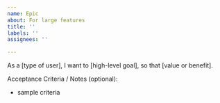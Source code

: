 ```yaml
---
name: Epic
about: For large features
title: ''
labels: ''
assignees: ''

---
```


As a [type of user],
I want to [high-level goal],
so that [value or benefit].

Acceptance Criteria / Notes (optional):
* sample criteria
